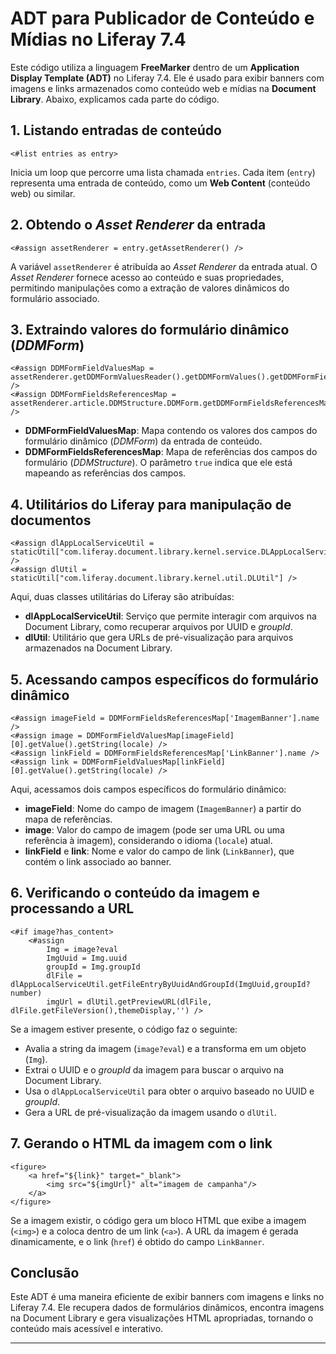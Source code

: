 # ADT para Publicador de Conteúdo e Mídias no Liferay 7.4

Este código utiliza a linguagem **FreeMarker** dentro de um **Application Display Template (ADT)** no Liferay 7.4. Ele é usado para exibir banners com imagens e links armazenados como conteúdo web e mídias na **Document Library**. Abaixo, explicamos cada parte do código.

## 1. Listando entradas de conteúdo

```freemarker
<#list entries as entry>
```

Inicia um loop que percorre uma lista chamada `entries`. Cada item (`entry`) representa uma entrada de conteúdo, como um **Web Content** (conteúdo web) ou similar.

## 2. Obtendo o *Asset Renderer* da entrada

```freemarker
<#assign assetRenderer = entry.getAssetRenderer() />
```

A variável `assetRenderer` é atribuída ao *Asset Renderer* da entrada atual. O *Asset Renderer* fornece acesso ao conteúdo e suas propriedades, permitindo manipulações como a extração de valores dinâmicos do formulário associado.

## 3. Extraindo valores do formulário dinâmico (*DDMForm*)

```freemarker
<#assign DDMFormFieldValuesMap = assetRenderer.getDDMFormValuesReader().getDDMFormValues().getDDMFormFieldValuesMap() />
<#assign DDMFormFieldsReferencesMap = assetRenderer.article.DDMStructure.DDMForm.getDDMFormFieldsReferencesMap(true) />
```

- **DDMFormFieldValuesMap**: Mapa contendo os valores dos campos do formulário dinâmico (*DDMForm*) da entrada de conteúdo.
- **DDMFormFieldsReferencesMap**: Mapa de referências dos campos do formulário (*DDMStructure*). O parâmetro `true` indica que ele está mapeando as referências dos campos.

## 4. Utilitários do Liferay para manipulação de documentos

```freemarker
<#assign dlAppLocalServiceUtil = staticUtil["com.liferay.document.library.kernel.service.DLAppLocalServiceUtil"] />
<#assign dlUtil = staticUtil["com.liferay.document.library.kernel.util.DLUtil"] />
```

Aqui, duas classes utilitárias do Liferay são atribuídas:
- **dlAppLocalServiceUtil**: Serviço que permite interagir com arquivos na Document Library, como recuperar arquivos por UUID e *groupId*.
- **dlUtil**: Utilitário que gera URLs de pré-visualização para arquivos armazenados na Document Library.

## 5. Acessando campos específicos do formulário dinâmico

```freemarker
<#assign imageField = DDMFormFieldsReferencesMap['ImagemBanner'].name />
<#assign image = DDMFormFieldValuesMap[imageField][0].getValue().getString(locale) />
<#assign linkField = DDMFormFieldsReferencesMap['LinkBanner'].name />
<#assign link = DDMFormFieldValuesMap[linkField][0].getValue().getString(locale) />
```

Aqui, acessamos dois campos específicos do formulário dinâmico:
- **imageField**: Nome do campo de imagem (`ImagemBanner`) a partir do mapa de referências.
- **image**: Valor do campo de imagem (pode ser uma URL ou uma referência à imagem), considerando o idioma (`locale`) atual.
- **linkField** e **link**: Nome e valor do campo de link (`LinkBanner`), que contém o link associado ao banner.

## 6. Verificando o conteúdo da imagem e processando a URL

```freemarker
<#if image?has_content>
    <#assign
        Img = image?eval
        ImgUuid = Img.uuid
        groupId = Img.groupId
        dlFile = dlAppLocalServiceUtil.getFileEntryByUuidAndGroupId(ImgUuid,groupId?number)
        imgUrl = dlUtil.getPreviewURL(dlFile, dlFile.getFileVersion(),themeDisplay,'') />
```

Se a imagem estiver presente, o código faz o seguinte:
- Avalia a string da imagem (`image?eval`) e a transforma em um objeto (`Img`).
- Extrai o UUID e o *groupId* da imagem para buscar o arquivo na Document Library.
- Usa o `dlAppLocalServiceUtil` para obter o arquivo baseado no UUID e *groupId*.
- Gera a URL de pré-visualização da imagem usando o `dlUtil`.

## 7. Gerando o HTML da imagem com o link

```freemarker
<figure>
    <a href="${link}" target="_blank">
        <img src="${imgUrl}" alt="imagem de campanha"/>
    </a>
</figure>
```

Se a imagem existir, o código gera um bloco HTML que exibe a imagem (`<img>`) e a coloca dentro de um link (`<a>`). A URL da imagem é gerada dinamicamente, e o link (`href`) é obtido do campo `LinkBanner`.

## Conclusão

Este ADT é uma maneira eficiente de exibir banners com imagens e links no Liferay 7.4. Ele recupera dados de formulários dinâmicos, encontra imagens na Document Library e gera visualizações HTML apropriadas, tornando o conteúdo mais acessível e interativo.

---